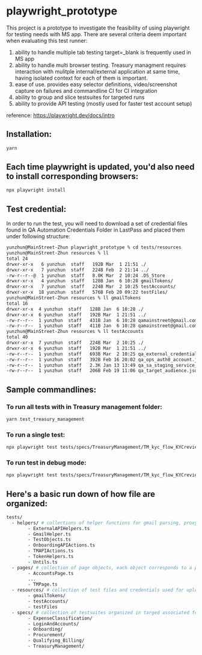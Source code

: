 # playwright_prototype
This project is a prototype to investigate the feasibility of using playwright for testing needs with MS app.
There are several criteria deem important when evaluating this test runner:
1. ability to handle multiple tab testing target=_blank is frequently used in MS app
2. ability to handle multi browser testing. Treasury managment requires interaction with mulitple internal/external application at same time, having isolated context for each of them is important.
3. ease of use. provides easy selector definitions, video/screenshot capture on failures and commandline CI for CI integration
4. ability to group and slice testsuites for targeted runs
5. ability to provide API testing (mostly used for faster test account setup)

reference:
https://playwright.dev/docs/intro

## Installation:
```sh
yarn
```

## Each time playwright is updated, you'd also need to install corresponding browsers:
```sh 
npx playwright install 
```

## Test credential:
In order to run the test, you will need to download a set of credential files found in QA Automation Credentials Folder in LastPass and placed them under following structure:
```sh
yunzhun@MainStreet-Zhun playwright_prototype % cd tests/resources
yunzhun@MainStreet-Zhun resources % ll
total 24
drwxr-xr-x   6 yunzhun  staff   192B Mar  1 21:51 ./
drwxr-xr-x   7 yunzhun  staff   224B Feb  2 21:14 ../
-rw-r--r--@  1 yunzhun  staff   8.0K Mar  2 10:24 .DS_Store
drwxr-xr-x   4 yunzhun  staff   128B Jan  6 10:28 gmailTokens/
drwxr-xr-x   7 yunzhun  staff   224B Mar  2 10:25 testAccounts/
drwxr-xr-x  18 yunzhun  staff   576B Feb 20 09:22 testFiles/
yunzhun@MainStreet-Zhun resources % ll gmailTokens
total 16
drwxr-xr-x  4 yunzhun  staff   128B Jan  6 10:28 ./
drwxr-xr-x  6 yunzhun  staff   192B Mar  1 21:51 ../
-rw-r--r--  1 yunzhun  staff   431B Jan  6 10:28 qamainstreet@gmail.com_credentials.json
-rw-r--r--  1 yunzhun  staff   411B Jan  6 10:28 qamainstreet@gmail.com_token.json
yunzhun@MainStreet-Zhun resources % ll testAccounts
total 40
drwxr-xr-x  7 yunzhun  staff   224B Mar  2 10:25 ./
drwxr-xr-x  6 yunzhun  staff   192B Mar  1 21:51 ../
-rw-r--r--  1 yunzhun  staff   693B Mar  2 10:25 qa_external_credentials.json
-rw-r--r--  1 yunzhun  staff   392B Feb 16 20:02 qa_ops_auth0_account.json
-rw-r--r--  1 yunzhun  staff   2.3K Jan 13 13:49 qa_sa_staging_service_account.json
-rw-r--r--  1 yunzhun  staff   206B Feb 19 11:06 qa_target_audience.json
```

## Sample commandlines:
### To run all tests with in Treasury management folder:
```sh
yarn test_treasury_management
```

### To run a single test:
```sh
npx playwright test tests/specs/TreasuryManagement/TM_kyc_flow_KYCreview.spec.ts
```

### To run test in debug mode:
```sh
npx playwright test tests/specs/TreasuryManagement/TM_kyc_flow_KYCreview.spec.ts --debug
```

## Here's a basic run down of how file are organized:
```sh
tests/
  - helpers/ # collections of helper functions for gmail parsing, proxy-authorization/token bypass, random-generators
        - ExternalAPIHelpers.ts
        - GmailHelper.ts
        - TestObjects.ts
        - OnboardingAPIActions.ts
        - TMAPIActions.ts
        - TokenHelpers.ts
        - Untils.ts
  - pages/ # collection of page objects, each object corresponds to a page on MS app.
        - AccountsPage.ts
        ...
        - TMPage.ts
  - resources/ # collection of test files and credentials used for upload testing
        - gmailTokens/
        - testAccounts/
        - testFiles
  - specs/ # collection of testsuites organized in targed associated folders
        - ExpenseClassification/
        - LoginAndAccounts/
        - Onboarding/
        - Procurement/
        - Qualifying_Billing/
        - TreasuryManagement/
```

